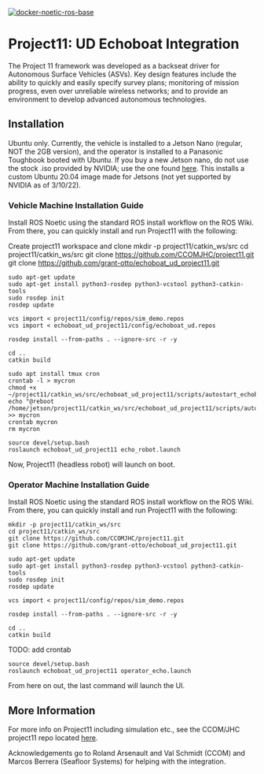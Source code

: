 [![docker-noetic-ros-base](../../actions/workflows/ros-base-docker.yml/badge.svg)](../../actions/workflows/ros-base-docker.yml)

# Project11: UD Echoboat Integration

The Project 11 framework was developed as a backseat driver for Autonomous Surface Vehicles
(ASVs). Key design features include the ability to quickly and easily specify survey plans; monitoring of mission progress, even
over unreliable wireless networks; and to provide an environment to develop advanced autonomous technologies.

## Installation
Ubuntu only. Currently, the vehicle is installed to a Jetson Nano (regular, NOT the 2GB version), and the operator is installed to a Panasonic Toughbook booted with Ubuntu. If you buy a new Jetson nano, do not use the stock .iso provided by NVIDIA; use the one found [here](https://qengineering.eu/install-ubuntu-20.04-on-jetson-nano.html). This installs a custom Ubuntu 20.04 image made for Jetsons (not yet supported by NVIDIA as of 3/10/22).

### Vehicle Machine Installation Guide

Install ROS Noetic using the standard ROS install workflow on the ROS Wiki. From there, you can quickly install and run Project11 with the following:

Create project11 workspace and clone 
    mkdir -p project11/catkin_ws/src
    cd project11/catkin_ws/src
    git clone https://github.com/CCOMJHC/project11.git
    git clone https://github.com/grant-otto/echoboat_ud_project11.git

    sudo apt-get update
    sudo apt-get install python3-rosdep python3-vcstool python3-catkin-tools
    sudo rosdep init
    rosdep update

    vcs import < project11/config/repos/sim_demo.repos
    vcs import < echoboat_ud_project11/config/echoboat_ud.repos
    
    rosdep install --from-paths . --ignore-src -r -y

    cd ..
    catkin build

    sudo apt install tmux cron
    crontab -l > mycron
    chmod +x ~/project11/catkin_ws/src/echoboat_ud_project11/scripts/autostart_echoboatud.bash
    echo "@reboot /home/jetson/project11/catkin_ws/src/echoboat_ud_project11/scripts/autostart_echoboatud.bash" >> mycron
    crontab mycron
    rm mycron

    source devel/setup.bash
    roslaunch echoboat_ud_project11 echo_robot.launch
    
Now, Project11 (headless robot) will launch on boot.

### Operator Machine Installation Guide

Install ROS Noetic using the standard ROS install workflow on the ROS Wiki. From there, you can quickly install and run Project11 with the following:

    mkdir -p project11/catkin_ws/src
    cd project11/catkin_ws/src
    git clone https://github.com/CCOMJHC/project11.git
    git clone https://github.com/grant-otto/echoboat_ud_project11.git

    sudo apt-get update
    sudo apt-get install python3-rosdep python3-vcstool python3-catkin-tools
    sudo rosdep init
    rosdep update

    vcs import < project11/config/repos/sim_demo.repos
    
    rosdep install --from-paths . --ignore-src -r -y

    cd ..
    catkin build

TODO: add crontab

    source devel/setup.bash
    roslaunch echoboat_ud_project11 operator_echo.launch

From here on out, the last command will launch the UI.

## More Information

For more info on Project11 including simulation etc., see the CCOM/JHC project11 repo located [here](https://github.com/CCOMJHC/project11).

Acknowledgements go to Roland Arsenault and Val Schmidt (CCOM) and Marcos Berrera (Seafloor Systems) for helping with the integration.
